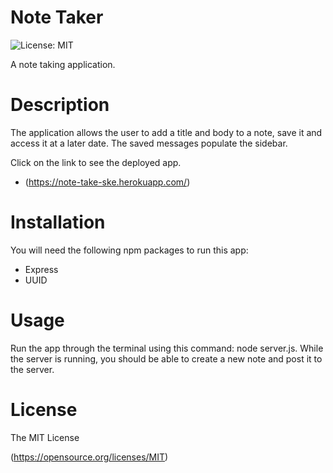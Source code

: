 # Note Taker 

 ![License: MIT](https://img.shields.io/badge/License-MIT-yellow.svg)

A note taking application.

# Description 

The application allows the user to add a title and body to a note, save it and access it at a later date. The saved messages populate the sidebar.


Click on the link to see the deployed app.

* (https://note-take-ske.herokuapp.com/)

# Installation

You will need the following npm packages to run this app:

* Express
* UUID


# Usage

Run the app through the terminal using this command: node server.js. While the server is running, you should be able to create a new note and post it to the server.

# License 

 The MIT License
   
  (https://opensource.org/licenses/MIT)
  

